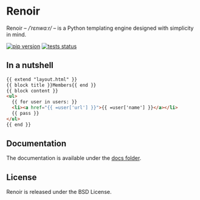 # Renoir

Renoir – */ˈrɛnwɑːr/* – is a Python templating engine designed with simplicity in mind.

[![pip version](https://img.shields.io/pypi/v/renoir.svg?style=flat)](https://pypi.python.org/pypi/Renoir)
[![tests status](https://github.com/emmett-framework/renoir/actions/workflows/tests.yml/badge.svg)](https://github.com/emmett-framework/renoir/actions/workflows/tests.yml)

## In a nutshell

```html
{{ extend "layout.html" }}
{{ block title }}Members{{ end }}
{{ block content }}
<ul>
  {{ for user in users: }}
  <li><a href="{{ =user['url'] }}">{{ =user['name'] }}</a></li>
  {{ pass }}
</ul>
{{ end }}
```

## Documentation

The documentation is available under the [docs folder](https://github.com/emmett-framework/renoir/tree/master/docs).

## License

Renoir is released under the BSD License.
